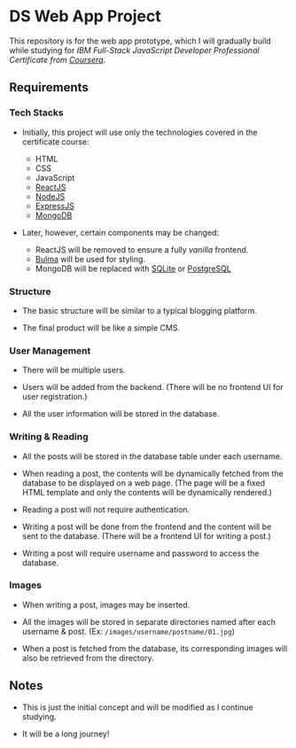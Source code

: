# DS Web App Project

This repository is for the web app prototype, which I will gradually
build while studying for _IBM Full-Stack JavaScript Developer
Professional Certificate from [Coursera](https://www.coursera.org/)_.

## Requirements

### Tech Stacks

-   Initially, this project will use only the technologies covered in
    the certificate course:

    -   HTML
    -   CSS
    -   JavaScript
    -   [ReactJS](https://react.dev/)
    -   [NodeJS](https://nodejs.org/)
    -   [ExpressJS](https://expressjs.com/)
    -   [MongoDB](https://www.mongodb.com/)

-   Later, however, certain components may be changed:

    -   ReactJS will be removed to ensure a fully _vanilla_ frontend.
    -   [Bulma](https://bulma.io/) will be used for styling.
    -   MongoDB will be replaced with [SQLite](https://sqlite.org/) or
        [PostgreSQL](https://www.postgresql.org/)

### Structure

-   The basic structure will be similar to a typical blogging
    platform.

-   The final product will be like a simple CMS.

### User Management

-   There will be multiple users.

-   Users will be added from the backend. (There will be no frontend
    UI for user registration.)

-   All the user information will be stored in the database.

### Writing & Reading

-   All the posts will be stored in the database table under each
    username.

-   When reading a post, the contents will be dynamically fetched from
    the database to be displayed on a web page. (The page will be a
    fixed HTML template and only the contents will be dynamically
    rendered.)

-   Reading a post will not require authentication.

-   Writing a post will be done from the frontend and the content will
    be sent to the database. (There will be a frontend UI for writing
    a post.)

-   Writing a post will require username and password to access the
    database.

### Images

-   When writing a post, images may be inserted.

-   All the images will be stored in separate directories named after
    each username & post. (Ex: `/images/username/postname/01.jpg`)

-   When a post is fetched from the database, its corresponding images
    will also be retrieved from the directory.

## Notes

-   This is just the initial concept and will be modified as I
    continue studying.

-   It will be a long journey!
